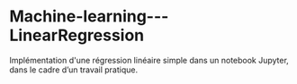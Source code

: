 # Machine-learning---LinearRegression
Implémentation d'une régression linéaire simple dans un notebook Jupyter, dans le cadre d’un travail pratique.
